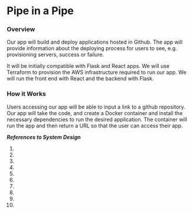 # Pipe in a Pipe
### Overview

Our app will build and deploy applications hosted in Github. The app will provide information about the deploying process for users to see, e.g. provisioning servers, success or failure.

It will be initially compatible with Flask and React apps. We will use Terraform to provision the AWS infrastructure required to run our app. We will run the front end with React and the backend with Flask.

### How it Works

Users accessing our app will be able to input a link to a github repository. Our app will take the code, and create a Docker container and install the necessary dependencies to run the desired application. The container will run the app and then return a URL so that the user can access their app.

***References to System Design***

1. 
2. 
3. 
4. 
5. 
6. 
7. 
8. 
9. 
10. 
